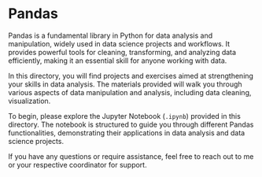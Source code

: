 # Pandas

Pandas is a fundamental library in Python for data analysis and manipulation, widely used in data science projects and workflows. It provides powerful tools for cleaning, transforming, and analyzing data efficiently, making it an essential skill for anyone working with data.

In this directory, you will find projects and exercises aimed at strengthening your skills in data analysis. The materials provided will walk you through various aspects of data manipulation and analysis, including data cleaning, visualization.

To begin, please explore the Jupyter Notebook (`.ipynb`) provided in this directory. The notebook is structured to guide you through different Pandas functionalities, demonstrating their applications in data analysis and data science projects.

If you have any questions or require assistance, feel free to reach out to me or your respective coordinator for support.

